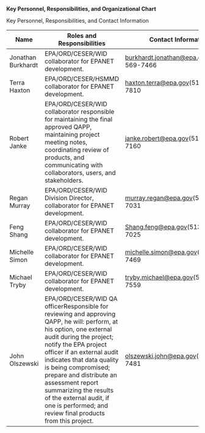 **Key Personnel, Responsibilities, and Organizational Chart**

Key Personnel, Responsibilities, and Contact Information

| **Name** | **Roles and Responsibilities** | **Contact Information** |
| --- | --- | --- |
| Jonathan Burkhardt | EPA/ORD/CESER/WID collaborator for EPANET development. | [burkhardt.jonathan@epa.gov](mailto:haxton.terra@epa.gov)(513) 569-7466 |
| Terra Haxton | EPA/ORD/CESER/HSMMD collaborator for EPANET development. | [haxton.terra@epa.gov](mailto:haxton.terra@epa.gov)(513) 569-7810  |
| Robert Janke | EPA/ORD/CESER/WID collaborator responsible for maintaining the final approved QAPP, maintaining project meeting notes, coordinating review of products, and communicating with collaborators, users, and stakeholders. | janke.robert@epa.gov(513) 569-7160 |
| Regan Murray | EPA/ORD/CESER/WID Division Director, collaborator for EPANET development. | [murray.regan@epa.gov](mailto:murray.regan@epa.gov)(513) 569-7031 |
| Feng Shang | EPA/ORD/CESER/WID collaborator for EPANET development. | [Shang.feng@epa.gov](mailto:Shang.feng@epa.gov)(513) 569-7025 |
| Michelle Simon | EPA/ORD/CESER/WID collaborator for EPANET development. | [michelle.simon@epa.gov](mailto:michelle.simon@epa.gov)(513)-569-7469 |
| Michael Tryby | EPA/ORD/CESER/WID collaborator for EPANET development. | [tryby.michael@epa.gov](mailto:tryby.michael@epa.gov)(513)-569-7559 |
| John Olszewski | EPA/ORD/CESER/WID QA officerResponsible for reviewing and approving QAPP, he will: perform, at his option, one external audit during the project; notify the EPA project officer if an external audit indicates that data quality is being compromised; prepare and distribute an assessment report summarizing the results of the external audit, if one is performed; and review final products from this project.   |  [olszewski.john@epa.gov](mailto:olszewski.john@epa.gov)(513)-569-7481 |
